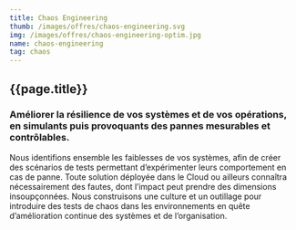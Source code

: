 ```yaml
---
title: Chaos Engineering
thumb: /images/offres/chaos-engineering.svg
img: /images/offres/chaos-engineering-optim.jpg
name: chaos-engineering
tag: chaos
---
```


## {{page.title}}


### Améliorer la résilience de vos systèmes et de vos opérations, en simulants puis provoquants des pannes mesurables et contrôlables.

Nous identifions ensemble les faiblesses de vos systèmes, afin de créer  des scénarios de tests permettant
d’expérimenter leurs comportement en cas de panne. Toute solution déployée dans le Cloud ou ailleurs connaîtra
nécessairement des fautes, dont l’impact peut prendre des dimensions insoupçonnées. Nous construisons une culture et un
outillage pour introduire des tests de chaos dans les environnements en quête d’amélioration continue des systèmes et de
 l’organisation.

